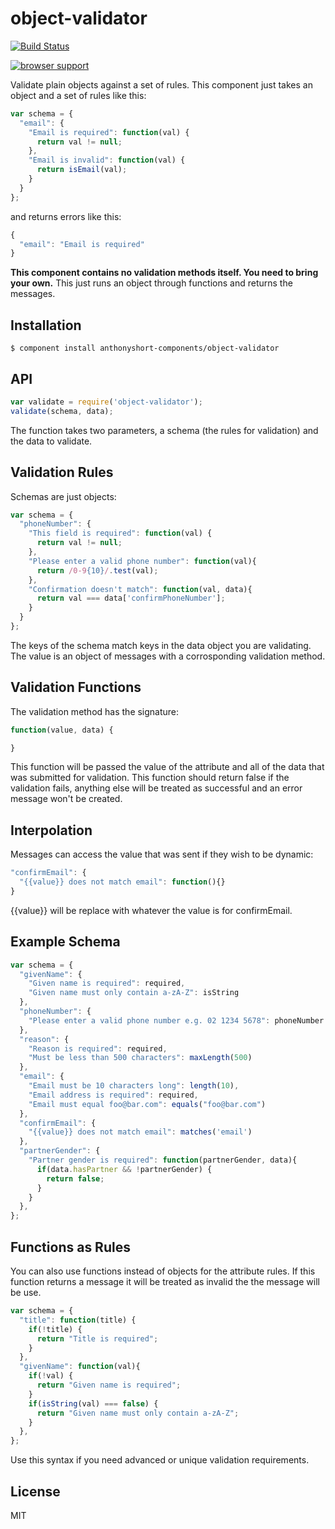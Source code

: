 # object-validator

[![Build Status](https://travis-ci.org/nib-components/object-validator.png?branch=master)](https://travis-ci.org/nib-components/object-validator)

[![browser support](https://ci.testling.com/anthonyshort/object-validator.png)](https://ci.testling.com/anthonyshort/object-validator)

  Validate plain objects against a set of rules. This component just takes an object
  and a set of rules like this:

```js
var schema = {
  "email": {
    "Email is required": function(val) {
      return val != null;
    },
    "Email is invalid": function(val) {
      return isEmail(val);
    }
  }
};
```

  and returns errors like this:

```js
{
  "email": "Email is required"
}
```

  **This component contains no validation methods itself. You need to bring your own.**
  This just runs an object through functions and returns the messages.

## Installation

    $ component install anthonyshort-components/object-validator

## API

```js
var validate = require('object-validator');
validate(schema, data);
```

  The function takes two parameters, a schema (the rules for validation)
  and the data to validate.

## Validation Rules

Schemas are just objects:

```js
var schema = {
  "phoneNumber": {
    "This field is required": function(val) {
      return val != null;
    },
    "Please enter a valid phone number": function(val){
      return /0-9{10}/.test(val);
    },
    "Confirmation doesn't match": function(val, data){
      return val === data['confirmPhoneNumber'];
    }
  }
};
```

  The keys of the schema match keys in the data object you are validating.
  The value is an object of messages with a corrosponding validation method.

## Validation Functions

  The validation method has the signature:

```js
function(value, data) {

}
```

  This function will be passed the value of the attribute and all of the data
  that was submitted for validation. This function should return false if the
  validation fails, anything else will be treated as successful and an error
  message won't be created.

## Interpolation

  Messages can access the value that was sent if they wish to be dynamic:

```js
"confirmEmail": {
  "{{value}} does not match email": function(){}
}
```

  {{value}} will be replace with whatever the value is for confirmEmail.

## Example Schema

```js
var schema = {
  "givenName": {
    "Given name is required": required,
    "Given name must only contain a-zA-Z": isString
  },
  "phoneNumber": {
    "Please enter a valid phone number e.g. 02 1234 5678": phoneNumber
  },
  "reason": {
    "Reason is required": required,
    "Must be less than 500 characters": maxLength(500)
  },
  "email": {
    "Email must be 10 characters long": length(10),
    "Email address is required": required,
    "Email must equal foo@bar.com": equals("foo@bar.com")
  },
  "confirmEmail": {
    "{{value}} does not match email": matches('email')
  },
  "partnerGender": {
    "Partner gender is required": function(partnerGender, data){
      if(data.hasPartner && !partnerGender) {
        return false;
      }
    }
  },
};
```

## Functions as Rules

  You can also use functions instead of objects for the attribute rules. If this function returns a message it will be treated as invalid the the message will be use.

```js
var schema = {
  "title": function(title) {
    if(!title) {
      return "Title is required";
    }
  },
  "givenName": function(val){
    if(!val) {
      return "Given name is required";
    }
    if(isString(val) === false) {
      return "Given name must only contain a-zA-Z";
    }
  },
};
```

  Use this syntax if you need advanced or unique validation requirements.

## License

  MIT
